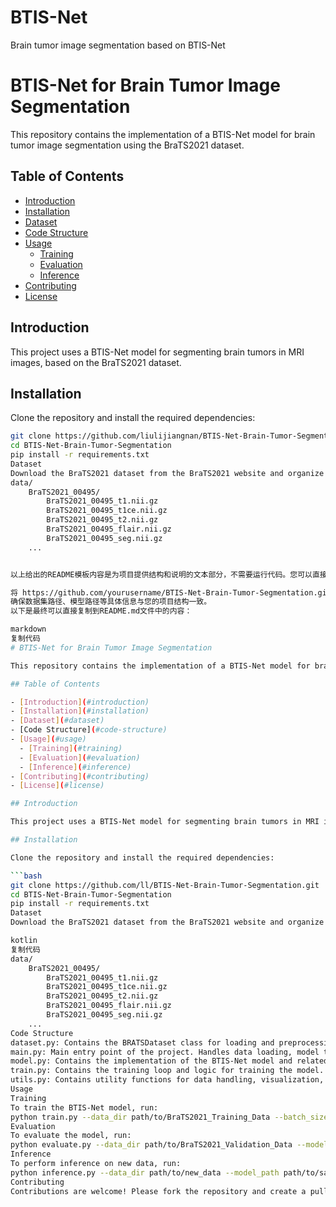 # BTIS-Net
Brain tumor image segmentation based on BTIS-Net
# BTIS-Net for Brain Tumor Image Segmentation

This repository contains the implementation of a BTIS-Net model for brain tumor image segmentation using the BraTS2021 dataset.

## Table of Contents

- [Introduction](#introduction)
- [Installation](#installation)
- [Dataset](#dataset)
- [Code Structure](#code-structure)
- [Usage](#usage)
  - [Training](#training)
  - [Evaluation](#evaluation)
  - [Inference](#inference)
- [Contributing](#contributing)
- [License](#license)

## Introduction

This project uses a BTIS-Net model for segmenting brain tumors in MRI images, based on the BraTS2021 dataset.

## Installation

Clone the repository and install the required dependencies:

```bash
git clone https://github.com/liulijiangnan/BTIS-Net-Brain-Tumor-Segmentation.git
cd BTIS-Net-Brain-Tumor-Segmentation
pip install -r requirements.txt
Dataset
Download the BraTS2021 dataset from the BraTS2021 website and organize it as follows:
data/
    BraTS2021_00495/
        BraTS2021_00495_t1.nii.gz
        BraTS2021_00495_t1ce.nii.gz
        BraTS2021_00495_t2.nii.gz
        BraTS2021_00495_flair.nii.gz
        BraTS2021_00495_seg.nii.gz
    ...


以上给出的README模板内容是为项目提供结构和说明的文本部分，不需要运行代码。您可以直接复制这些内容到您的README.md文件中。不过，您需要根据实际项目路径、GitHub仓库链接等信息进行一些修改。例如：

将 https://github.com/yourusername/BTIS-Net-Brain-Tumor-Segmentation.git 替换为您的实际GitHub仓库地址。
确保数据集路径、模型路径等具体信息与您的项目结构一致。
以下是最终可以直接复制到README.md文件中的内容：

markdown
复制代码
# BTIS-Net for Brain Tumor Image Segmentation

This repository contains the implementation of a BTIS-Net model for brain tumor image segmentation using the BraTS2021 dataset.

## Table of Contents

- [Introduction](#introduction)
- [Installation](#installation)
- [Dataset](#dataset)
- [Code Structure](#code-structure)
- [Usage](#usage)
  - [Training](#training)
  - [Evaluation](#evaluation)
  - [Inference](#inference)
- [Contributing](#contributing)
- [License](#license)

## Introduction

This project uses a BTIS-Net model for segmenting brain tumors in MRI images, based on the BraTS2021 dataset.

## Installation

Clone the repository and install the required dependencies:

```bash
git clone https://github.com/ll/BTIS-Net-Brain-Tumor-Segmentation.git
cd BTIS-Net-Brain-Tumor-Segmentation
pip install -r requirements.txt
Dataset
Download the BraTS2021 dataset from the BraTS2021 website and organize it as follows:

kotlin
复制代码
data/
    BraTS2021_00495/
        BraTS2021_00495_t1.nii.gz
        BraTS2021_00495_t1ce.nii.gz
        BraTS2021_00495_t2.nii.gz
        BraTS2021_00495_flair.nii.gz
        BraTS2021_00495_seg.nii.gz
    ...
Code Structure
dataset.py: Contains the BRATSDataset class for loading and preprocessing the BraTS2021 dataset.
main.py: Main entry point of the project. Handles data loading, model training, evaluation, and inference.
model.py: Contains the implementation of the BTIS-Net model and related components.
train.py: Contains the training loop and logic for training the model.
utils.py: Contains utility functions for data handling, visualization, and other helper functions.
Usage
Training
To train the BTIS-Net model, run:
python train.py --data_dir path/to/BraTS2021_Training_Data --batch_size 8 --epochs 100
Evaluation
To evaluate the model, run:
python evaluate.py --data_dir path/to/BraTS2021_Validation_Data --model_path path/to/saved_model.pth
Inference
To perform inference on new data, run:
python inference.py --data_dir path/to/new_data --model_path path/to/saved_model.pth
Contributing
Contributions are welcome! Please fork the repository and create a pull request with your changes.


